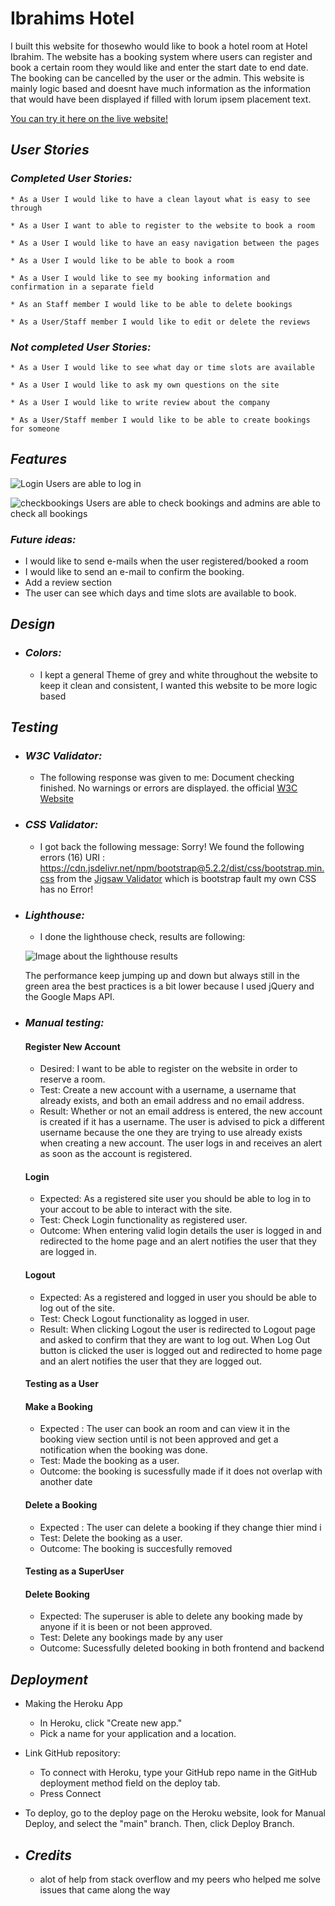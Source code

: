 # **Ibrahims Hotel** 

I built this website for thosewho would like to book a hotel room at Hotel Ibrahim. The website has a booking system where users can register and book a certain room they would like and enter the start date to end date. The booking can be cancelled by the user or the admin. This website is mainly logic based and doesnt have much information as the information that would have been displayed if filled with lorum ipsem placement text.

[You can try it here on the live website!](https://project-4-ci.herokuapp.com/)

## _**User Stories**_

 ### _**Completed User Stories:**_
    
    * As a User I would like to have a clean layout what is easy to see through

    * As a User I want to able to register to the website to book a room

    * As a User I would like to have an easy navigation between the pages

    * As a User I would like to be able to book a room

    * As a User I would like to see my booking information and confirmation in a separate field

    * As an Staff member I would like to be able to delete bookings

    * As a User/Staff member I would like to edit or delete the reviews

 ### _**Not completed User Stories:**_
    * As a User I would like to see what day or time slots are available

    * As a User I would like to ask my own questions on the site

    * As a User I would like to write review about the company

    * As a User/Staff member I would like to be able to create bookings for someone

## _**Features**_
![Login](./Readme_images/signin.JPEG)
Users are able to log in

![checkbookings](./Readme_images/check_bookings.JPEG) Users are able to check bookings and admins are able to check all bookings

 ### _Future ideas:_
  * I would like to send e-mails when the user registered/booked a room
  * I would like to send an e-mail to confirm the booking.
  * Add a review section
  * The user can see which days and time slots are available to book.

  ## _**Design**_

  * ### _Colors:_
    * I kept a general Theme of grey and white throughout the website to keep it clean and consistent, I wanted this website to be more logic based


## _**Testing**_

* ### _W3C Validator:_
    * The following response was given to me: Document checking finished. No warnings or errors are displayed. the official [W3C Website](https://validator.w3.org/nu/?doc=https%3A%2F%2Fthe-deepest-cleaning-vm.herokuapp.com%2F)

* ### _CSS Validator:_
    * I got back the following message: Sorry! We found the following errors (16)
    URI : https://cdn.jsdelivr.net/npm/bootstrap@5.2.2/dist/css/bootstrap.min.css from the [Jigsaw Validator](https://jigsaw.w3.org/css-validator/validator?uri=https%3A%2F%2Fthe-deepest-cleaning-vm.herokuapp.com%2F&profile=css3svg&usermedium=all&warning=1&vextwarning=&lang=en) which is bootstrap fault my own CSS has no Error!

* ### _Lighthouse:_
    * I done the lighthouse check, results are following:

    ![Image about the lighthouse results](./Readme_images/lighthousescore.JPEG)

    The performance keep jumping up and down but always still in the green area the best practices is a bit lower because I used jQuery and the Google Maps API.


* ### _Manual testing:_

    #### **Register New Account**

    * Desired: I want to be able to register on the website in order to reserve a room.
    * Test: Create a new account with a username, a username that already exists, and both an email address and no email address.
    * Result: Whether or not an email address is entered, the new account is created if it has a username. The user is advised to pick a different username because the one they are trying to use already exists when creating a new account. The user logs in and receives an alert as soon as the account is registered.

    #### Login

    * Expected: As a registered site user you should be able to log in to your accout to be able to interact with the site.
    * Test: Check Login functionality as registered user. 
    * Outcome: When entering valid login details the user is logged in and redirected to the home page and an alert notifies the user that they are logged in. 

    #### Logout

    * Expected: As a registered and logged in user you should be able to log out of the site. 
    * Test: Check Logout functionality as logged in user. 
    * Result: When clicking Logout the user is redirected to Logout page and asked to confirm that they are want to log out. When Log Out button is clicked the user is logged out and redirected to home page and an alert notifies the user that they are logged out.  

    #### **Testing as a User**

    #### Make a Booking

    * Expected : The user can book an room and can view it in the booking view section until is not been approved and get a notification when the booking was done.
    * Test: Made the booking as a user.
    * Outcome: the booking is sucessfully made if it does not overlap with another date


    #### Delete a Booking
    
    * Expected : The user can delete a booking if they change thier mind i
    * Test: Delete the booking as a user.
    * Outcome: The booking is succesfully removed

    #### **Testing as a SuperUser**

    #### Delete Booking

    * Expected: The superuser is able to delete any booking made by anyone if it is been or not been approved.
    * Test: Delete any bookings made by any user
    * Outcome: Sucessfully deleted booking in both frontend and backend
    
## _**Deployment**_

* Making the Heroku App
    - In Heroku, click "Create new app."
    - Pick a name for your application and a location.

* Link GitHub repository:
    - To connect with Heroku, type your GitHub repo name in the GitHub deployment method field on the deploy tab.
    - Press Connect

* To deploy, go to the deploy page on the Heroku website, look for Manual Deploy, and select the "main" branch. Then, click Deploy Branch.

* ## _**Credits**_
    - alot of help from stack overflow and my peers who helped me solve issues that came along the way